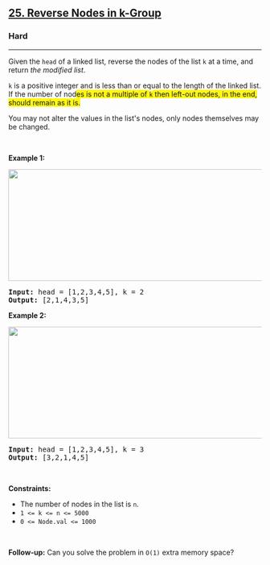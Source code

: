 <h2><a href="https://leetcode.com/problems/reverse-nodes-in-k-group/">25. Reverse Nodes in k-Group</a></h2><h3>Hard</h3><hr><div><p>Given the <code>head</code> of a linked list, reverse the nodes of the list <code>k</code> at a time, and return <em>the modified list</em>.</p>

<p><code>k</code> is a positive integer and is less than or equal to the length of the linked list. If the number of nod<span class="highlighter--highlighted" data-highlight-id="0" style="background-color: rgb(255, 246, 21); color: inherit;">es is not a multiple of </span><code><span class="highlighter--highlighted" data-highlight-id="0" style="background-color: rgb(255, 246, 21); color: inherit;">k</span></code><span class="highlighter--highlighted" data-highlight-id="0" style="background-color: rgb(255, 246, 21); color: inherit;"> then left-out nodes, in the end, should remain as it is.</span></p>

<p>You may not alter the values in the list's nodes, only nodes themselves may be changed.</p>

<p>&nbsp;</p>
<p><strong>Example 1:</strong></p>
<img alt="" src="https://assets.leetcode.com/uploads/2020/10/03/reverse_ex1.jpg" style="width: 542px; height: 222px;">
<pre style="position: relative;"><strong>Input:</strong> head = [1,2,3,4,5], k = 2
<strong>Output:</strong> [2,1,4,3,5]
<div class="open_grepper_editor" title="Edit &amp; Save To Grepper"></div></pre>

<p><strong>Example 2:</strong></p>
<img alt="" src="https://assets.leetcode.com/uploads/2020/10/03/reverse_ex2.jpg" style="width: 542px; height: 222px;">
<pre style="position: relative;"><strong>Input:</strong> head = [1,2,3,4,5], k = 3
<strong>Output:</strong> [3,2,1,4,5]
<div class="open_grepper_editor" title="Edit &amp; Save To Grepper"></div></pre>

<p>&nbsp;</p>
<p><strong>Constraints:</strong></p>

<ul>
	<li>The number of nodes in the list is <code>n</code>.</li>
	<li><code>1 &lt;= k &lt;= n &lt;= 5000</code></li>
	<li><code>0 &lt;= Node.val &lt;= 1000</code></li>
</ul>

<p>&nbsp;</p>
<p><strong>Follow-up:</strong> Can you solve the problem in <code>O(1)</code> extra memory space?</p>
</div>